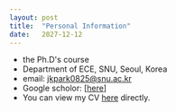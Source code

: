```yaml
---
layout: post
title:  "Personal Information"
date:   2027-12-12
---
```

- the Ph.D's course
- Department of ECE, SNU, Seoul, Korea
- email: jkpark0825@snu.ac.kr
- Google scholor: [[here](https://scholar.google.com/citations?user=anUxIqcAAAAJ&hl=ko)]
- You can view my CV [here]({{https://github.com/jkpark0825/jkpark0825.github.io}}CV.pdf) directly.
